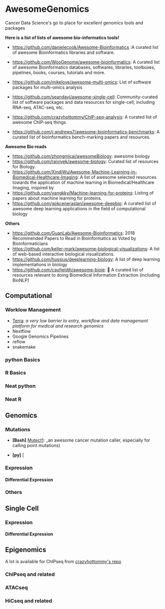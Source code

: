 # AwesomeGenomics
Cancer Data Science's go to place for excellent genomics tools and packages

__Here is a list of lists of awesome bio-informatics tools!__
- https://github.com/danielecook/Awesome-Bioinformatics :A curated list of awesome Bioinformatics libraries and software.
- https://github.com/WooGenome/awesome-bioinformatics: A curated list of awesome Bioinformatics databases, softwares, libraries, toolboxes, pipelines, books, courses, tutorials and more.
- https://github.com/mikelove/awesome-multi-omics: List of software packages for multi-omics analysis
- https://github.com/seandavi/awesome-single-cell: Community-curated list of software packages and data resources for single-cell, including RNA-seq, ATAC-seq, etc.
- https://github.com/crazyhottommy/ChIP-seq-analysis: A curated list of awesome ChIP-seq things


- https://github.com/j-andrews7/awesome-bioinformatics-benchmarks: A curated list of bioinformatics bench-marking papers and resources.


__Awesome Bio reads__
- https://github.com/zhongmicai/awesomeBiology: awesome biology
- https://github.com/raivivek/awesome-biology: Curated list of resources for Biology.
- https://github.com/XindiWu/Awesome-Machine-Learning-in-Biomedical-Healthcare-Imaging: A list of awesome selected resources towards the application of machine learning in Biomedical/Healthcare Imaging, inspired by
- https://github.com/yangkky/Machine-learning-for-proteins: Listing of papers about machine learning for proteins.
- https://github.com/gokceneraslan/awesome-deepbio: A curated list of awesome deep learning applications in the field of computational biology

__Others__

- https://github.com/GuanLab/Awesome-Bioinformatics: 2018 Recommended Papers to Read in Bioinformatics as Voted by Bioinformaticians
- https://github.com/keller-mark/awesome-biological-visualizations: A list of web-based interactive biological visualizations.
- https://github.com/hussius/deeplearning-biology: A list of deep learning implementations in biology
- https://github.com/caufieldjh/awesome-bioie: 🧫 A curated list of resources relevant to doing Biomedical Information Extraction (including BioNLP)
 

## Computational

### Worklow Management

- [Terra](https://app.terra.bio/): _a very low barrier to entry, workflow and data management platform for medical and research genomics_
- Nextflow
- Google Genomics Pipelines
- reflow
- snakemake

### python Basics


### R Basics


### Neat python


### Neat R



## Genomics

### Mutations

- __[Bash]__ [Mutect1](https://github.com/broadinstitute/mutect): _an awesome cancer mutation caller, especially for calling point mutations)

- __[py]__ [

### Expression


#### Differential Expression



### Others


## Single Cell

### Expression


#### Differential Expression


## Epigenomics

A lot is available for ChIPseq from [crazyhottommy's repo](https://github.com/crazyhottommy/ChIP-seq-analysis) 

### ChIPseq and related

### ATACseq


### HiCseq and related
